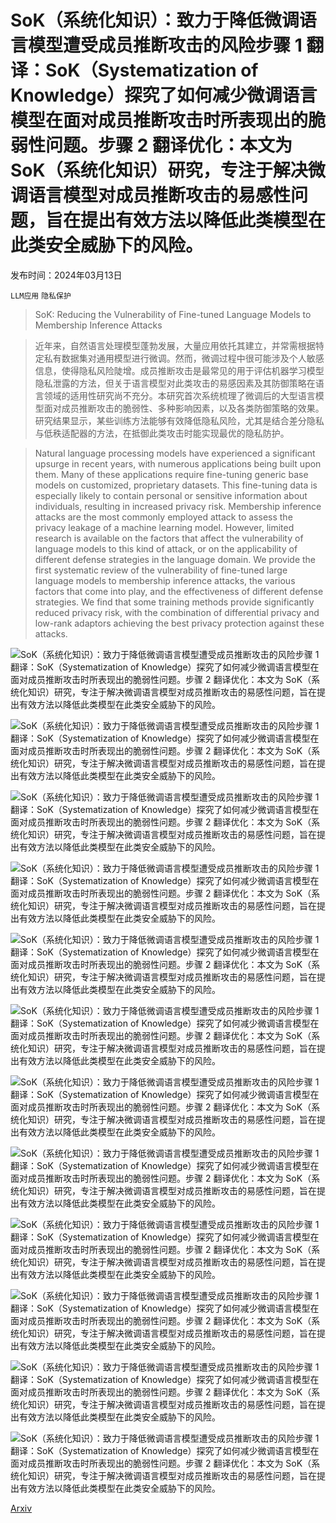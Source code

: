# SoK（系统化知识）：致力于降低微调语言模型遭受成员推断攻击的风险步骤 1 翻译：SoK（Systematization of Knowledge）探究了如何减少微调语言模型在面对成员推断攻击时所表现出的脆弱性问题。步骤 2 翻译优化：本文为 SoK（系统化知识）研究，专注于解决微调语言模型对成员推断攻击的易感性问题，旨在提出有效方法以降低此类模型在此类安全威胁下的风险。

发布时间：2024年03月13日

`LLM应用` `隐私保护`

> SoK: Reducing the Vulnerability of Fine-tuned Language Models to Membership Inference Attacks

> 近年来，自然语言处理模型蓬勃发展，大量应用依托其建立，并常需根据特定私有数据集对通用模型进行微调。然而，微调过程中很可能涉及个人敏感信息，使得隐私风险陡增。成员推断攻击是最常见的用于评估机器学习模型隐私泄露的方法，但关于语言模型对此类攻击的易感因素及其防御策略在语言领域的适用性研究尚不充分。本研究首次系统梳理了微调后的大型语言模型面对成员推断攻击的脆弱性、多种影响因素，以及各类防御策略的效果。研究结果显示，某些训练方法能够有效降低隐私风险，尤其是结合差分隐私与低秩适配器的方法，在抵御此类攻击时能实现最优的隐私防护。

> Natural language processing models have experienced a significant upsurge in recent years, with numerous applications being built upon them. Many of these applications require fine-tuning generic base models on customized, proprietary datasets. This fine-tuning data is especially likely to contain personal or sensitive information about individuals, resulting in increased privacy risk. Membership inference attacks are the most commonly employed attack to assess the privacy leakage of a machine learning model. However, limited research is available on the factors that affect the vulnerability of language models to this kind of attack, or on the applicability of different defense strategies in the language domain. We provide the first systematic review of the vulnerability of fine-tuned large language models to membership inference attacks, the various factors that come into play, and the effectiveness of different defense strategies. We find that some training methods provide significantly reduced privacy risk, with the combination of differential privacy and low-rank adaptors achieving the best privacy protection against these attacks.

![SoK（系统化知识）：致力于降低微调语言模型遭受成员推断攻击的风险步骤 1 翻译：SoK（Systematization of Knowledge）探究了如何减少微调语言模型在面对成员推断攻击时所表现出的脆弱性问题。步骤 2 翻译优化：本文为 SoK（系统化知识）研究，专注于解决微调语言模型对成员推断攻击的易感性问题，旨在提出有效方法以降低此类模型在此类安全威胁下的风险。](../../../paper_images/2403.08481/x1.png)

![SoK（系统化知识）：致力于降低微调语言模型遭受成员推断攻击的风险步骤 1 翻译：SoK（Systematization of Knowledge）探究了如何减少微调语言模型在面对成员推断攻击时所表现出的脆弱性问题。步骤 2 翻译优化：本文为 SoK（系统化知识）研究，专注于解决微调语言模型对成员推断攻击的易感性问题，旨在提出有效方法以降低此类模型在此类安全威胁下的风险。](../../../paper_images/2403.08481/x2.png)

![SoK（系统化知识）：致力于降低微调语言模型遭受成员推断攻击的风险步骤 1 翻译：SoK（Systematization of Knowledge）探究了如何减少微调语言模型在面对成员推断攻击时所表现出的脆弱性问题。步骤 2 翻译优化：本文为 SoK（系统化知识）研究，专注于解决微调语言模型对成员推断攻击的易感性问题，旨在提出有效方法以降低此类模型在此类安全威胁下的风险。](../../../paper_images/2403.08481/x3.png)

![SoK（系统化知识）：致力于降低微调语言模型遭受成员推断攻击的风险步骤 1 翻译：SoK（Systematization of Knowledge）探究了如何减少微调语言模型在面对成员推断攻击时所表现出的脆弱性问题。步骤 2 翻译优化：本文为 SoK（系统化知识）研究，专注于解决微调语言模型对成员推断攻击的易感性问题，旨在提出有效方法以降低此类模型在此类安全威胁下的风险。](../../../paper_images/2403.08481/x4.png)

![SoK（系统化知识）：致力于降低微调语言模型遭受成员推断攻击的风险步骤 1 翻译：SoK（Systematization of Knowledge）探究了如何减少微调语言模型在面对成员推断攻击时所表现出的脆弱性问题。步骤 2 翻译优化：本文为 SoK（系统化知识）研究，专注于解决微调语言模型对成员推断攻击的易感性问题，旨在提出有效方法以降低此类模型在此类安全威胁下的风险。](../../../paper_images/2403.08481/x5.png)

![SoK（系统化知识）：致力于降低微调语言模型遭受成员推断攻击的风险步骤 1 翻译：SoK（Systematization of Knowledge）探究了如何减少微调语言模型在面对成员推断攻击时所表现出的脆弱性问题。步骤 2 翻译优化：本文为 SoK（系统化知识）研究，专注于解决微调语言模型对成员推断攻击的易感性问题，旨在提出有效方法以降低此类模型在此类安全威胁下的风险。](../../../paper_images/2403.08481/x6.png)

![SoK（系统化知识）：致力于降低微调语言模型遭受成员推断攻击的风险步骤 1 翻译：SoK（Systematization of Knowledge）探究了如何减少微调语言模型在面对成员推断攻击时所表现出的脆弱性问题。步骤 2 翻译优化：本文为 SoK（系统化知识）研究，专注于解决微调语言模型对成员推断攻击的易感性问题，旨在提出有效方法以降低此类模型在此类安全威胁下的风险。](../../../paper_images/2403.08481/x7.png)

![SoK（系统化知识）：致力于降低微调语言模型遭受成员推断攻击的风险步骤 1 翻译：SoK（Systematization of Knowledge）探究了如何减少微调语言模型在面对成员推断攻击时所表现出的脆弱性问题。步骤 2 翻译优化：本文为 SoK（系统化知识）研究，专注于解决微调语言模型对成员推断攻击的易感性问题，旨在提出有效方法以降低此类模型在此类安全威胁下的风险。](../../../paper_images/2403.08481/x8.png)

![SoK（系统化知识）：致力于降低微调语言模型遭受成员推断攻击的风险步骤 1 翻译：SoK（Systematization of Knowledge）探究了如何减少微调语言模型在面对成员推断攻击时所表现出的脆弱性问题。步骤 2 翻译优化：本文为 SoK（系统化知识）研究，专注于解决微调语言模型对成员推断攻击的易感性问题，旨在提出有效方法以降低此类模型在此类安全威胁下的风险。](../../../paper_images/2403.08481/x9.png)

![SoK（系统化知识）：致力于降低微调语言模型遭受成员推断攻击的风险步骤 1 翻译：SoK（Systematization of Knowledge）探究了如何减少微调语言模型在面对成员推断攻击时所表现出的脆弱性问题。步骤 2 翻译优化：本文为 SoK（系统化知识）研究，专注于解决微调语言模型对成员推断攻击的易感性问题，旨在提出有效方法以降低此类模型在此类安全威胁下的风险。](../../../paper_images/2403.08481/x10.png)

![SoK（系统化知识）：致力于降低微调语言模型遭受成员推断攻击的风险步骤 1 翻译：SoK（Systematization of Knowledge）探究了如何减少微调语言模型在面对成员推断攻击时所表现出的脆弱性问题。步骤 2 翻译优化：本文为 SoK（系统化知识）研究，专注于解决微调语言模型对成员推断攻击的易感性问题，旨在提出有效方法以降低此类模型在此类安全威胁下的风险。](../../../paper_images/2403.08481/x11.png)

![SoK（系统化知识）：致力于降低微调语言模型遭受成员推断攻击的风险步骤 1 翻译：SoK（Systematization of Knowledge）探究了如何减少微调语言模型在面对成员推断攻击时所表现出的脆弱性问题。步骤 2 翻译优化：本文为 SoK（系统化知识）研究，专注于解决微调语言模型对成员推断攻击的易感性问题，旨在提出有效方法以降低此类模型在此类安全威胁下的风险。](../../../paper_images/2403.08481/x12.png)

[Arxiv](https://arxiv.org/abs/2403.08481)
